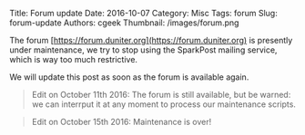 Title: Forum update
Date: 2016-10-07
Category: Misc
Tags: forum
Slug: forum-update
Authors: cgeek
Thumbnail: /images/forum.png

The forum [https://forum.duniter.org](https://forum.duniter.org) is presently under maintenance, we try to stop using the SparkPost mailing service, which is way too much restrictive.

We will update this post as soon as the forum is available again.

> Edit on October 11th 2016: The forum is still available, but be warned: we can interrput it at any moment to process our maintenance scripts.

> Edit on October 15th 2016: Maintenance is over!
